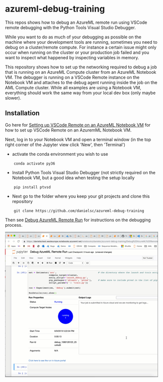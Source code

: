 # azureml-debug-training

This repos shows how to debug an AzureML remote run using VSCode remote debugging with the Python Tools Visual Studio Debugger. 

While you want to do as much of your debugging as possible on the machine where your development tools are running, sometimes you need to debug on a cluster/remote compute. For instance a certain issue might only occur when running on the cluster or your production job failed and you want to inspect what happened by inspecting variables in memory.

This repository shows how to set up the networking required to debug a job that is running on an AzureML Compute cluster from an AzureML Notebook VM. The debugger is running on a VSCode Remote instance on the Notebook VM and attaches to the debug agent running inside the job on the AML Compute cluster. While all examples are using a Notebook VM, everything should work the same way from your local dev box (only maybe slower).

## Installation

Go here for [Setting up VSCode Remote on an AzureML Notebook VM](Setting%20up%20VSCode%20Remote%20on%20an%20AzureML%20Notebook%20VM.md) for how to set up VSCode Remote on an AzuremML Notebook VM.

Next, log in to your Notebook VM and open a terminal window (in the top right corner of the Jupyter view click 'New', then 'Terminal')
- activate the conda environment you wish to use
```shell    
    conda activate py36
```    
- Install Python Tools Visual Studio Debugger (not strictly required on the Notebook VM, but a good idea when testing the setup locally
```shell
    pip install ptvsd
```    
- Next go to the folder where you keep your git projects and clone this repository
```shell
    git clone https://github.com/danielsc/azureml-debug-training
```
    
Then see [Debug AzureML Remote Run](Debug%20AzureML%20Remote%20Run.ipynb) for instructions on the debugging process.

![](img/debug_session.gif)



